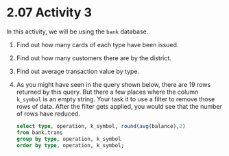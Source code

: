 # 2.07 Activity 3

In this activity, we will be using the `bank` database.

1. Find out how many cards of each type have been issued.
2. Find out how many customers there are by the district.
3. Find out average transaction value by type.
4. As you might have seen in the query shown below, there are 19 rows returned by this query. But there a few places where the column `k_symbol` is an empty string. Your task it to use a filter to remove those rows of data. After the filter gets applied, you would see that the number of rows have reduced.

    ```sql
    select type, operation, k_symbol, round(avg(balance),2)
    from bank.trans
    group by type, operation, k_symbol
    order by type, operation, k_symbol;
    ```

